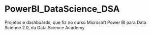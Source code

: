 # PowerBI_DataScience_DSA
Projetos e dashboards, que fiz no curso Microsoft Power BI para Data Science 2.0, da Data Science Academy
